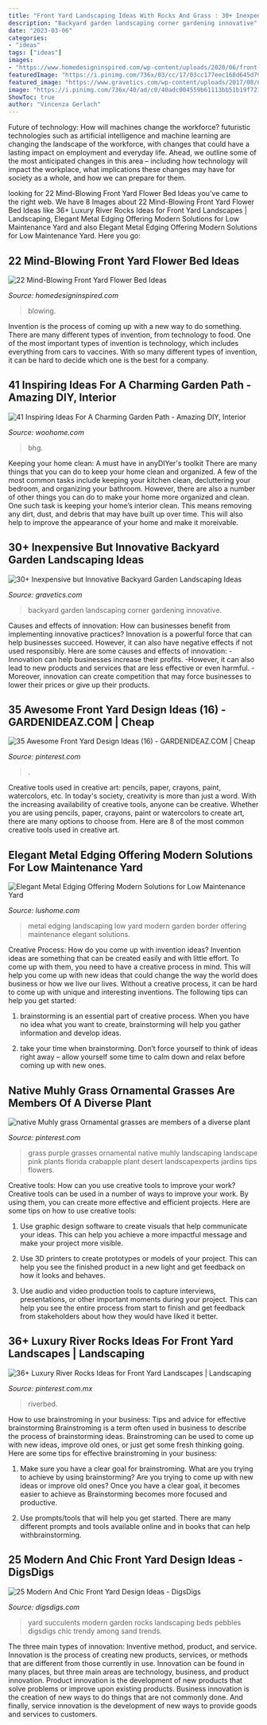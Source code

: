 ```yaml
---
title: "Front Yard Landscaping Ideas With Rocks And Grass : 30+ Inexpensive But Innovative Backyard Garden Landscaping Ideas"
description: "Backyard garden landscaping corner gardening innovative"
date: "2023-03-06"
categories:
- "ideas"
tags: ["ideas"]
images:
- "https://www.homedesigninspired.com/wp-content/uploads/2020/06/front-house-flower-bed-ideas-16.jpg"
featuredImage: "https://i.pinimg.com/736x/03/cc/17/03cc177eec168d645d797a22f0e0b81b--purple-love-purple-flowers.jpg"
featured_image: "https://www.gravetics.com/wp-content/uploads/2017/08/Corner-Gardening.jpg"
image: "https://i.pinimg.com/736x/40/ad/c0/40adc004559b61113bb51b19f721d040.jpg"
ShowToc: true
author: "Vincenza Gerlach"
---
```



Future of technology: How will machines change the workforce?
futuristic technologies such as artificial intelligence and machine learning are changing the landscape of the workforce, with changes that could have a lasting impact on employment and everyday life. Ahead, we outline some of the most anticipated changes in this area – including how technology will impact the workplace, what implications these changes may have for society as a whole, and how we can prepare for them.

	

		
looking for 22 Mind-Blowing Front Yard Flower Bed Ideas you've came to the right web. We have 8 Images about 22 Mind-Blowing Front Yard Flower Bed Ideas like 36+ Luxury River Rocks Ideas for Front Yard Landscapes | Landscaping, Elegant Metal Edging Offering Modern Solutions for Low Maintenance Yard and also Elegant Metal Edging Offering Modern Solutions for Low Maintenance Yard. Here you go:
		
    
## 22 Mind-Blowing Front Yard Flower Bed Ideas

<img loading=lazy src="https://www.homedesigninspired.com/wp-content/uploads/2020/06/front-house-flower-bed-ideas-16.jpg" onerror="this.onerror=null;this.src='https://tse1.mm.bing.net/th?id=OIP.Gba0opPALDEFZs_VUk9kIQHaJ4&amp;pid=15.1';" alt="22 Mind-Blowing Front Yard Flower Bed Ideas">

_Source: homedesigninspired.com_

>blowing. 

	

Invention is the process of coming up with a new way to do something. There are many different types of invention, from technology to food. One of the most important types of invention is technology, which includes everything from cars to vaccines. With so many different types of invention, it can be hard to decide which one is the best for a company.

    
## 41 Inspiring Ideas For A Charming Garden Path - Amazing DIY, Interior

<img loading=lazy src="https://www.woohome.com/wp-content/uploads/2014/07/garden-walkway-ideas-11.jpg" onerror="this.onerror=null;this.src='https://tse3.mm.bing.net/th?id=OIP.nKtVqlemg1vvkqtHg2WsIAHaLH&amp;pid=15.1';" alt="41 Inspiring Ideas For A Charming Garden Path - Amazing DIY, Interior">

_Source: woohome.com_

>bhg. 

	

Keeping your home clean: A must have in anyDIYer's toolkit
There are many things that you can do to keep your home clean and organized. A few of the most common tasks include keeping your kitchen clean, decluttering your bedroom, and organizing your bathroom. However, there are also a number of other things you can do to make your home more organized and clean. One such task is keeping your home’s interior clean. This means removing any dirt, dust, and debris that may have built up over time. This will also help to improve the appearance of your home and make it moreivable.

    
## 30+ Inexpensive But Innovative Backyard Garden Landscaping Ideas

<img loading=lazy src="https://www.gravetics.com/wp-content/uploads/2017/08/Corner-Gardening.jpg" onerror="this.onerror=null;this.src='https://tse2.mm.bing.net/th?id=OIP.BGQq5eSsBXtwIAT60C2PjgHaJ3&amp;pid=15.1';" alt="30+ Inexpensive but Innovative Backyard Garden Landscaping Ideas">

_Source: gravetics.com_

>backyard garden landscaping corner gardening innovative. 

	

Causes and effects of innovation: How can businesses benefit from implementing innovative practices?
Innovation is a powerful force that can help businesses succeed. However, it can also have negative effects if not used responsibly. Here are some causes and effects of innovation: 
-Innovation can help businesses increase their profits.
-However, it can also lead to new products and services that are less effective or even harmful.
-Moreover, innovation can create competition that may force businesses to lower their prices or give up their products.

    
## 35 Awesome Front Yard Design Ideas (16) - GARDENIDEAZ.COM | Cheap

<img loading=lazy src="https://i.pinimg.com/736x/40/ad/c0/40adc004559b61113bb51b19f721d040.jpg" onerror="this.onerror=null;this.src='https://tse4.mm.bing.net/th?id=OIP.LbJiO5DS3YQicKUAY0xE7QHaNJ&amp;pid=15.1';" alt="35 Awesome Front Yard Design Ideas (16) - GARDENIDEAZ.COM | Cheap">

_Source: pinterest.com_

>. 

	

Creative tools used in creative art: pencils, paper, crayons, paint, watercolors, etc.
In today's society, creativity is more than just a word. With the increasing availability of creative tools, anyone can be creative. Whether you are using pencils, paper, crayons, paint or watercolors to create art, there are many options to choose from. Here are 8 of the most common creative tools used in creative art.

    
## Elegant Metal Edging Offering Modern Solutions For Low Maintenance Yard

<img loading=lazy src="https://www.lushome.com/wp-content/uploads/2017/07/metal-edging-garden-border-landscaping-ideas-4.jpg" onerror="this.onerror=null;this.src='https://tse3.mm.bing.net/th?id=OIP.PrQ4NvKBNUELtFqQOPouaQAAAA&amp;pid=15.1';" alt="Elegant Metal Edging Offering Modern Solutions for Low Maintenance Yard">

_Source: lushome.com_

>metal edging landscaping low yard modern garden border offering maintenance elegant solutions. 

	

Creative Process: How do you come up with invention ideas?
Invention ideas are something that can be created easily and with little effort. To come up with them, you need to have a creative process in mind. This will help you come up with new ideas that could change the way the world does business or how we live our lives. Without a creative process, it can be hard to come up with unique and interesting inventions. The following tips can help you get started:
1. brainstorming is an essential part of creative process. When you have no idea what you want to create, brainstorming will help you gather information and develop ideas.

2. take your time when brainstorming. Don’t force yourself to think of ideas right away – allow yourself some time to calm down and relax before coming up with new ones.


    
## Native Muhly Grass Ornamental Grasses Are Members Of A Diverse Plant

<img loading=lazy src="https://i.pinimg.com/736x/03/cc/17/03cc177eec168d645d797a22f0e0b81b--purple-love-purple-flowers.jpg" onerror="this.onerror=null;this.src='https://tse1.mm.bing.net/th?id=OIP.4rtZJt-pTJTj5tm7aaGUzQHaIF&amp;pid=15.1';" alt="native Muhly grass Ornamental grasses are members of a diverse plant">

_Source: pinterest.com_

>grass purple grasses ornamental native muhly landscaping landscape pink plants florida crabapple plant desert landscapexperts jardins tips flowers. 

	

Creative tools: How can you use creative tools to improve your work?
Creative tools can be used in a number of ways to improve your work. By using them, you can create more effective and efficient projects. Here are some tips on how to use creative tools:
1. Use graphic design software to create visuals that help communicate your ideas. This can help you achieve a more impactful message and make your project more visible.

2. Use 3D printers to create prototypes or models of your project. This can help you see the finished product in a new light and get feedback on how it looks and behaves.

3. Use audio and video production tools to capture interviews, presentations, or other important moments during your project. This can help you see the entire process from start to finish and get feedback from stakeholders about how they would have liked it better.


    
## 36+ Luxury River Rocks Ideas For Front Yard Landscapes | Landscaping

<img loading=lazy src="https://i.pinimg.com/736x/a2/66/e9/a266e9b784339126655d4b83ea521468.jpg" onerror="this.onerror=null;this.src='https://tse3.mm.bing.net/th?id=OIP.mJbPN0yPm-I6CsQRoUvIUgHaNK&amp;pid=15.1';" alt="36+ Luxury River Rocks Ideas for Front Yard Landscapes | Landscaping">

_Source: pinterest.com.mx_

>riverbed. 

	

How to use brainstroming in your business: Tips and advice for effective brainstorming
Brainstroming is a term often used in business to describe the process of brainstorming ideas. Brainstroming can be used to come up with new ideas, improve old ones, or just get some fresh thinking going. Here are some tips for effective brainstroming in your business: 
1. Make sure you have a clear goal for brainstroming. What are you trying to achieve by using brainstorming? Are you trying to come up with new ideas or improve old ones? Once you have a clear goal, it becomes easier to achieve as Brainstorming becomes more focused and productive. 

2. Use prompts/tools that will help you get started. There are many different prompts and tools available online and in books that can help withbrainstorming.

    
## 25 Modern And Chic Front Yard Design Ideas - DigsDigs

<img loading=lazy src="https://www.digsdigs.com/photos/2019/03/14-succulents-and-agaves-in-raise-garden-beds-covered-with-white-pebbles-for-a-very-neat-and-laconic-front-yard-look.jpg" onerror="this.onerror=null;this.src='https://tse4.mm.bing.net/th?id=OIP.xDme6woeknRqYn7nw6Y3CgHaLF&amp;pid=15.1';" alt="25 Modern And Chic Front Yard Design Ideas - DigsDigs">

_Source: digsdigs.com_

>yard succulents modern garden rocks landscaping beds pebbles digsdigs chic trendy among sand trends. 

	

The three main types of innovation: Inventive method, product, and service.
Innovation is the process of creating new products, services, or methods that are different from those currently in use. Innovation can be found in many places, but three main areas are technology, business, and product innovation. 
Product innovation is the development of new products that solve problems or improve upon existing products. Business innovation is the creation of new ways to do things that are not commonly done. And finally, service innovation is the development of new ways to provide goods and services to customers.

